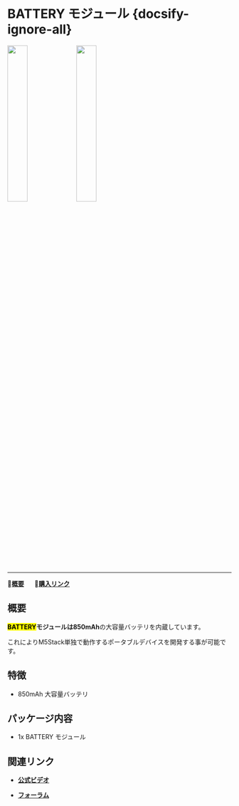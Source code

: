 # BATTERY モジュール {docsify-ignore-all}

<img src="assets/img/product_pics/module/module_battery_01.png" width="30%" height="30%"> <img src="assets/img/product_pics/module/module_battery_02.png" width="30%" height="30%">

***

:memo:**[概要](#概要)**&nbsp;&nbsp;&nbsp;&nbsp;&nbsp;&nbsp;🛒**[購入リンク](https://www.aliexpress.com/store/product/M5Stack-Official-In-Stock-Battery-Module-for-Arduino-ESP32-Core-Development-Kit-Capacity-850mAh-Stackable-IoT/3226069_32839688875.html?spm=2114.12010610.8148356.8.7b26c4a1uVFob3.html)**

## 概要

**<mark>BATTERY</mark>**モジュールは**850mAh**の大容量バッテリを内蔵しています。

これによりM5Stack単独で動作するポータブルデバイスを開発する事が可能です。

## 特徴

- 850mAh 大容量バッテリ

## パッケージ内容

- 1x BATTERY モジュール

## 関連リンク

- **[公式ビデオ](https://www.youtube.com/channel/UCozgFVglWYQXbvTmGyS739w)**

- **[フォーラム](http://forum.m5stack.com/)**
